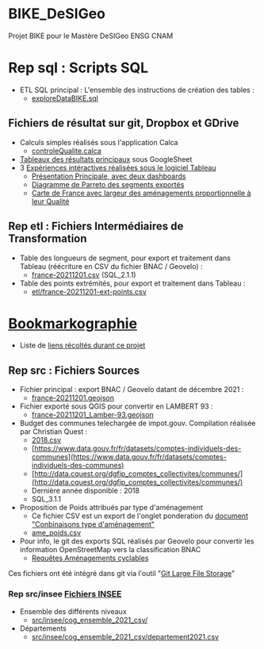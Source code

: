 # BIKE_DeSIGeo
Projet BIKE pour le Mastère DeSIGeo ENSG CNAM

# Rep sql : Scripts SQL
- ETL SQL principal : L'ensemble des instructions de création des tables : 
  - [exploreDataBIKE.sql](sql/exploreDataBIKE.sql)


## Fichiers de résultat sur git, Dropbox et GDrive
- Calculs simples réalisés sous l'application Calca
  - [controleQualite.calca](controleQualite.calca)  
- [Tableaux des résultats principaux](https://docs.google.com/spreadsheets/d/1_bZ3a8YPmeFRE1WyjljdxPkhcoufJF49F1G6NZglBw0/edit?usp=sharing) sous GoogleSheet
- 3 [Expériences intéractives réalisées sous le logiciel Tableau](https://www.dropbox.com/sh/csbe5md0hy5x34t/AAB0_zvNTDqOSJ99PfrVt4p4a?dl=0)
  - [Présentation Principale, avec deux dashboards](https://www.dropbox.com/s/bf2nbxcp8r3tlvz/BIKE-Tableau.twbx?dl=0)
  - [Diagramme de Parreto des segments exportés](https://www.dropbox.com/s/95nhwscq490ev3c/BIKE-Tableau-geovelo-length.twbx?dl=0)
  - [Carte de France avec largeur des aménagements proportionnelle à leur Qualité](https://www.dropbox.com/s/hfwha35xzf1wjd4/BIKE-Tableau-geovelo-carteDeFrance.twbx?dl=0)


## Rep etl : Fichiers Intermédiaires de Transformation
- Table des longueurs de segment, pour export et traitement dans Tableau (réécriture en CSV du fichier BNAC / Geovelo) : 
  - [france-20211201.csv](etl/france-20211201.csv) (SQL_2.1.1)
- Table des points extrémités, pour export et traitement dans Tableau : 
  - [etl/france-20211201-ext-points.csv](france-20211201-ext-points.csv)

# [Bookmarkographie](https://raindrop.io/PascalVuylsteker/projet-pistes-cyclables-bike-21436758)
- Liste de [liens récoltés durant ce projet](https://raindrop.io/PascalVuylsteker/projet-pistes-cyclables-bike-21436758)


## Rep src : Fichiers Sources
- Fichier principal : export BNAC / Geovelo datant de décembre 2021 : 
  - [france-20211201.geojson](src/france-20211201.geojson)
- Fichier exporté sous QGIS pour convertir en LAMBERT 93 : 
  - [france-20211201_Lamber-93.geojson](src/france-20211201_Lamber-93.geojson)
- Budget des communes telechargée de impot.gouv. Compilation réalisée par Christian Quest :
  - [2018.csv](src/2018.csv)
  - [https://www.data.gouv.fr/fr/datasets/comptes-individuels-des-communes](https://www.data.gouv.fr/fr/datasets/comptes-individuels-des-communes)
  - [http://data.cquest.org/dgfip_comptes_collectivites/communes/](http://data.cquest.org/dgfip_comptes_collectivites/communes/)
  - Dernière année disponible : 2018
  - SQL_3.1.1
- Proposition de Poids attribués par type d'aménagement
  - Ce fichier CSV est un export de l'onglet ponderation du [document "Conbinaisons type d'aménagement"](https://docs.google.com/spreadsheets/d/1_bZ3a8YPmeFRE1WyjljdxPkhcoufJF49F1G6NZglBw0/edit?usp=sharing)
  - [ame_poids.csv](src/ame_poids.csv)
- Pour info, le git des exports SQL réalisés par Geovelo pour convertir les information OpenStreetMap vers la classification BNAC
  - [Requêtes Aménagements cyclables](https://gitlab.com/geovelo-public/requetes_amenagements_cyclables) 

Ces fichiers ont été intégré dans git via l'outil "[Git Large File Storage](https://docs.github.com/en/repositories/working-with-files/managing-large-files)"

### Rep src/insee [Fichiers INSEE](https://www.insee.fr/fr/information/5057840)
- Ensemble des différents niveaux
  - [src/insee/cog_ensemble_2021_csv/](src/insee/cog_ensemble_2021_csv/)
- Départements
  - [src/insee/cog_ensemble_2021_csv/departement2021.csv](src/insee/cog_ensemble_2021_csv/departement2021.csv) 





